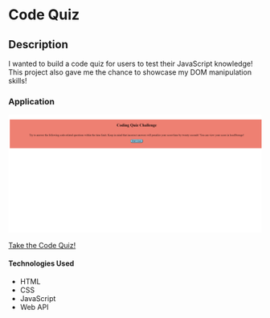 # Code Quiz

## Description 
I wanted to build a code quiz for users to test their JavaScript knowledge! This project also gave me the chance to showcase my DOM manipulation skills!

### Application 
![alt text](code-quiz-live.png)

[Take the Code Quiz!](https://davidjaguilar104.github.io/code-quiz/)

#### Technologies Used
* HTML
* CSS
* JavaScript
* Web API